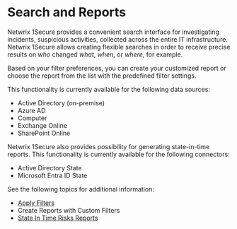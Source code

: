 # Search and Reports

Netwrix 1Secure provides a convenient search interface for investigating incidents, suspicious activities, collected across the entire IT infrastructure. Netwrix 1Secure allows creating flexible searches in order to receive precise results on _who_ changed _what_, _when_, or _where_, for example.

Based on your filter preferences, you can create your customized report or choose the report from the list with the predefined filter settings.

This functionality is currently available for the following data sources:

- Active Directory (on-premise)
- Azure AD
- Computer
- Exchange Online
- SharePoint Online

Netwrix 1Secure also provides possibility for generating state-in-time reports. This functionality is currently available for the following connectors:

- Active Directory State
- Microsoft Entra ID State

See the following topics for additional information:

- [Apply Filters](/docs/1secure/1secure/admin/searchandreports/applyfilters.md)
- Create Reports with Custom Filters
- [State In Time Risks Reports](/docs/1secure/1secure/admin/searchandreports/stateintime.md)
